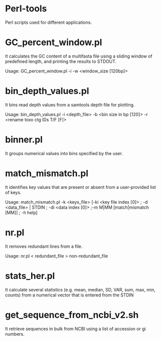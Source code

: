 # Perl-tools

Perl scripts used for different applications.

# GC_percent_window.pl
It calculates the GC content of a multifasta file using a sliding window of predefined length, and printing the results to STDOUT.

  Usage:
  GC_percent_window.pl -i <fasta file> -w <window_size [120bp]>

# bin_depth_values.pl
It bins read depth values from a samtools depth file for plotting.
  
  Usage:
  bin_depth_values.pl -i <depth_file> -b <bin size in bp [120]> -r <rename toxo ctg IDs T/F [F]>

# binner.pl
It groups numerical values into bins specified by the user.

# match_mismatch.pl
It identifies key values that are present or absent from a user-provided list of keys.

  Usage:
  match_mismatch.pl -k <keys_file> [-ki <key file index [0]> ; -d <data_file> | STDIN ; -di <data index [0]> ;-m M|MM [match|mismatch [MM]] ; -h help]

# nr.pl
It removes redundant lines from a file.
  
  Usage:
  nr.pl < redundant_file > non-redundant_file

# stats_her.pl
It calculate several statistics (e.g. mean, median, SD, VAR, sum, max, min, counts) from a numerical vector that is entered from the STDIN

# get_sequence_from_ncbi_v2.sh
It retrieve sequences in bulk from NCBI using a list of accession or gi numbers.
